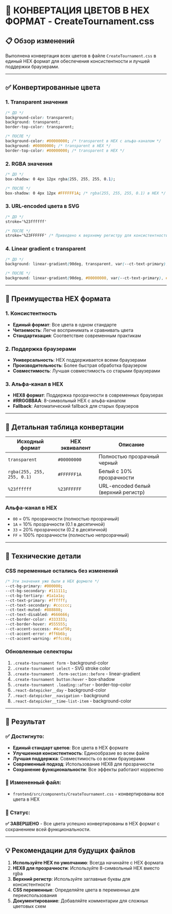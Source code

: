 # 🎨 КОНВЕРТАЦИЯ ЦВЕТОВ В HEX ФОРМАТ - CreateTournament.css

## 📋 Обзор изменений

Выполнена конвертация всех цветов в файле `CreateTournament.css` в единый HEX формат для обеспечения консистентности и лучшей поддержки браузерами.

---

## ✅ Конвертированные цвета

### 1. Transparent значения
```css
/* ДО */
background-color: transparent;
background: transparent;
border-top-color: transparent;

/* ПОСЛЕ */
background-color: #00000000; /* transparent в HEX с альфа-каналом */
background: #00000000; /* transparent в HEX */
border-top-color: #00000000; /* transparent в HEX */
```

### 2. RGBA значения
```css
/* ДО */
box-shadow: 0 4px 12px rgba(255, 255, 255, 0.1);

/* ПОСЛЕ */
box-shadow: 0 4px 12px #FFFFFF1A; /* rgba(255, 255, 255, 0.1) в HEX */
```

### 3. URL-encoded цвета в SVG
```css
/* ДО */
stroke='%23ffffff'

/* ПОСЛЕ */
stroke='%23FFFFFF' /* Приведено к верхнему регистру для консистентности */
```

### 4. Linear gradient с transparent
```css
/* ДО */
background: linear-gradient(90deg, transparent, var(--ct-text-primary), transparent);

/* ПОСЛЕ */
background: linear-gradient(90deg, #00000000, var(--ct-text-primary), #00000000);
```

---

## 🎯 Преимущества HEX формата

### 1. Консистентность
- **Единый формат**: Все цвета в одном стандарте
- **Читаемость**: Легче воспринимать и сравнивать цвета
- **Стандартизация**: Соответствие современным практикам

### 2. Поддержка браузерами
- **Универсальность**: HEX поддерживается всеми браузерами
- **Производительность**: Более быстрая обработка браузером
- **Совместимость**: Лучшая совместимость со старыми браузерами

### 3. Альфа-канал в HEX
- **HEX8 формат**: Поддержка прозрачности в современных браузерах
- **#RRGGBBAA**: 8-символьный HEX с альфа-каналом
- **Fallback**: Автоматический fallback для старых браузеров

---

## 📝 Детальная таблица конвертации

| Исходный формат | HEX эквивалент | Описание |
|----------------|----------------|----------|
| `transparent` | `#00000000` | Полностью прозрачный черный |
| `rgba(255, 255, 255, 0.1)` | `#FFFFFF1A` | Белый с 10% прозрачности |
| `%23ffffff` | `%23FFFFFF` | URL-encoded белый (верхний регистр) |

### Альфа-канал в HEX
- `00` = 0% прозрачности (полностью прозрачный)
- `1A` = 10% прозрачности (0.1 в десятичной)
- `33` = 20% прозрачности (0.2 в десятичной)
- `FF` = 100% прозрачности (полностью непрозрачный)

---

## 🔧 Технические детали

### CSS переменные остались без изменений
```css
/* Эти значения уже были в HEX формате */
--ct-bg-primary: #000000;
--ct-bg-secondary: #111111;
--ct-bg-tertiary: #1a1a1a;
--ct-text-primary: #ffffff;
--ct-text-secondary: #cccccc;
--ct-text-muted: #888888;
--ct-text-disabled: #666666;
--ct-border-color: #333333;
--ct-border-hover: #555555;
--ct-accent-success: #4caf50;
--ct-accent-error: #ff6b6b;
--ct-accent-warning: #ffcc66;
```

### Обновленные селекторы
1. `.create-tournament form` - background-color
2. `.create-tournament select` - SVG stroke color
3. `.create-tournament .form-section::before` - linear-gradient
4. `.create-tournament button:hover` - box-shadow
5. `.create-tournament .loading::after` - border-top-color
6. `.react-datepicker__day` - background-color
7. `.react-datepicker__navigation` - background
8. `.react-datepicker__time-list-item` - background-color

---

## 🚀 Результат

### ✅ Достигнуто:
- **Единый стандарт цветов**: Все цвета в HEX формате
- **Улучшенная консистентность**: Единообразие во всем файле
- **Лучшая поддержка**: Совместимость со всеми браузерами
- **Современный подход**: Использование HEX8 для прозрачности
- **Сохранение функциональности**: Все эффекты работают корректно

### 📁 Измененный файл:
- `frontend/src/components/CreateTournament.css` - конвертированы все цвета в HEX

### 🎯 Статус:
**✅ ЗАВЕРШЕНО** - Все цвета успешно конвертированы в HEX формат с сохранением всей функциональности.

---

## 💡 Рекомендации для будущих файлов

1. **Используйте HEX по умолчанию**: Всегда начинайте с HEX формата
2. **HEX8 для прозрачности**: Используйте 8-символьный HEX вместо rgba
3. **Верхний регистр**: Используйте заглавные буквы для консистентности
4. **CSS переменные**: Определяйте цвета в переменных для переиспользования
5. **Документирование**: Добавляйте комментарии для сложных цветовых схем 